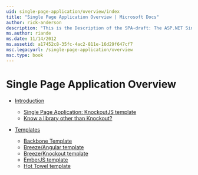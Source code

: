 ```yaml
---
uid: single-page-application/overview/index
title: "Single Page Application Overview | Microsoft Docs"
author: rick-anderson
description: "This is the Description of the SPA-draft: The ASP.NET Single Page Application (SPA) is a new feature in MVC 4 beta preview. It provides a better end-to-end e..."
ms.author: riande
ms.date: 11/14/2012
ms.assetid: a17452c8-35fc-4ac2-811e-16d29f647cf7
msc.legacyurl: /single-page-application/overview
msc.type: book
---
```

Single Page Application Overview
====================
- [Introduction](introduction/index.md)

    - [Single Page Application: KnockoutJS template](introduction/knockoutjs-template.md)
    - [Know a library other than Knockout?](introduction/other-libraries.md)
- [Templates](templates/index.md)

    - [Backbone Template](templates/backbonejs-template.md)
    - [Breeze/Angular template](templates/breezeangular-template.md)
    - [Breeze/Knockout template](templates/breezeknockout-template.md)
    - [EmberJS template](templates/emberjs-template.md)
    - [Hot Towel template](templates/hottowel-template.md)
